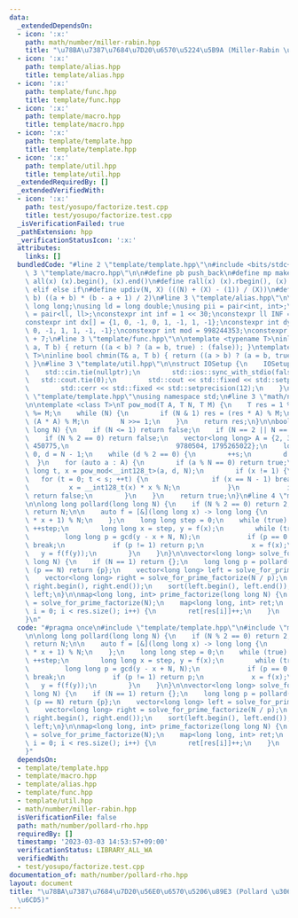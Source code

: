 ```yaml
---
data:
  _extendedDependsOn:
  - icon: ':x:'
    path: math/number/miller-rabin.hpp
    title: "\u78BA\u7387\u7684\u7D20\u6570\u5224\u5B9A (Miller-Rabin \u6CD5)"
  - icon: ':x:'
    path: template/alias.hpp
    title: template/alias.hpp
  - icon: ':x:'
    path: template/func.hpp
    title: template/func.hpp
  - icon: ':x:'
    path: template/macro.hpp
    title: template/macro.hpp
  - icon: ':x:'
    path: template/template.hpp
    title: template/template.hpp
  - icon: ':x:'
    path: template/util.hpp
    title: template/util.hpp
  _extendedRequiredBy: []
  _extendedVerifiedWith:
  - icon: ':x:'
    path: test/yosupo/factorize.test.cpp
    title: test/yosupo/factorize.test.cpp
  _isVerificationFailed: true
  _pathExtension: hpp
  _verificationStatusIcon: ':x:'
  attributes:
    links: []
  bundledCode: "#line 2 \"template/template.hpp\"\n#include <bits/stdc++.h>\n#line\
    \ 3 \"template/macro.hpp\"\n\n#define pb push_back\n#define mp make_pair\n#define\
    \ all(x) (x).begin(), (x).end()\n#define rall(x) (x).rbegin(), (x).rend()\n#define\
    \ elif else if\n#define updiv(N, X) (((N) + (X) - (1)) / (X))\n#define sigma(a,\
    \ b) ((a + b) * (b - a + 1) / 2)\n#line 3 \"template/alias.hpp\"\n\nusing ll =\
    \ long long;\nusing ld = long double;\nusing pii = pair<int, int>;\nusing pll\
    \ = pair<ll, ll>;\nconstexpr int inf = 1 << 30;\nconstexpr ll INF = 1LL << 60;\n\
    constexpr int dx[] = {1, 0, -1, 0, 1, -1, 1, -1};\nconstexpr int dy[] = {0, 1,\
    \ 0, -1, 1, 1, -1, -1};\nconstexpr int mod = 998244353;\nconstexpr int MOD = 1e9\
    \ + 7;\n#line 3 \"template/func.hpp\"\n\ntemplate <typename T>\ninline bool chmax(T&\
    \ a, T b) { return ((a < b) ? (a = b, true) : (false)); }\ntemplate <typename\
    \ T>\ninline bool chmin(T& a, T b) { return ((a > b) ? (a = b, true) : (false));\
    \ }\n#line 3 \"template/util.hpp\"\n\nstruct IOSetup {\n    IOSetup() {\n    \
    \    std::cin.tie(nullptr);\n        std::ios::sync_with_stdio(false);\n     \
    \   std::cout.tie(0);\n        std::cout << std::fixed << std::setprecision(12);\n\
    \        std::cerr << std::fixed << std::setprecision(12);\n    }\n};\n#line 7\
    \ \"template/template.hpp\"\nusing namespace std;\n#line 3 \"math/number/miller-rabin.hpp\"\
    \n\ntemplate <class T>\nT pow_mod(T A, T N, T M) {\n    T res = 1 % M;\n    A\
    \ %= M;\n    while (N) {\n        if (N & 1) res = (res * A) % M;\n        A =\
    \ (A * A) % M;\n        N >>= 1;\n    }\n    return res;\n}\n\nbool is_prime(long\
    \ long N) {\n    if (N <= 1) return false;\n    if (N == 2 || N == 3) return true;\n\
    \    if (N % 2 == 0) return false;\n    vector<long long> A = {2, 325, 9375, 28178,\
    \ 450775,\n                           9780504, 1795265022};\n    long long s =\
    \ 0, d = N - 1;\n    while (d % 2 == 0) {\n        ++s;\n        d >>= 1;\n  \
    \  }\n    for (auto a : A) {\n        if (a % N == 0) return true;\n        long\
    \ long t, x = pow_mod<__int128_t>(a, d, N);\n        if (x != 1) {\n         \
    \   for (t = 0; t < s; ++t) {\n                if (x == N - 1) break;\n      \
    \          x = __int128_t(x) * x % N;\n            }\n            if (t == s)\
    \ return false;\n        }\n    }\n    return true;\n}\n#line 4 \"math/number/pollard-rho.hpp\"\
    \n\nlong long pollard(long long N) {\n    if (N % 2 == 0) return 2;\n    if (is_prime(N))\
    \ return N;\n\n    auto f = [&](long long x) -> long long {\n        return (__int128_t(x)\
    \ * x + 1) % N;\n    };\n    long long step = 0;\n    while (true) {\n       \
    \ ++step;\n        long long x = step, y = f(x);\n        while (true) {\n   \
    \         long long p = gcd(y - x + N, N);\n            if (p == 0 || p == N)\
    \ break;\n            if (p != 1) return p;\n            x = f(x);\n         \
    \   y = f(f(y));\n        }\n    }\n}\n\nvector<long long> solve_for_prime_factorize(long\
    \ long N) {\n    if (N == 1) return {};\n    long long p = pollard(N);\n    if\
    \ (p == N) return {p};\n    vector<long long> left = solve_for_prime_factorize(p);\n\
    \    vector<long long> right = solve_for_prime_factorize(N / p);\n    left.insert(left.end(),\
    \ right.begin(), right.end());\n    sort(left.begin(), left.end());\n    return\
    \ left;\n}\n\nmap<long long, int> prime_factorize(long long N) {\n    auto res\
    \ = solve_for_prime_factorize(N);\n    map<long long, int> ret;\n    for (int\
    \ i = 0; i < res.size(); i++) {\n        ret[res[i]]++;\n    }\n    return ret;\n\
    }\n"
  code: "#pragma once\n#include \"template/template.hpp\"\n#include \"math/number/miller-rabin.hpp\"\
    \n\nlong long pollard(long long N) {\n    if (N % 2 == 0) return 2;\n    if (is_prime(N))\
    \ return N;\n\n    auto f = [&](long long x) -> long long {\n        return (__int128_t(x)\
    \ * x + 1) % N;\n    };\n    long long step = 0;\n    while (true) {\n       \
    \ ++step;\n        long long x = step, y = f(x);\n        while (true) {\n   \
    \         long long p = gcd(y - x + N, N);\n            if (p == 0 || p == N)\
    \ break;\n            if (p != 1) return p;\n            x = f(x);\n         \
    \   y = f(f(y));\n        }\n    }\n}\n\nvector<long long> solve_for_prime_factorize(long\
    \ long N) {\n    if (N == 1) return {};\n    long long p = pollard(N);\n    if\
    \ (p == N) return {p};\n    vector<long long> left = solve_for_prime_factorize(p);\n\
    \    vector<long long> right = solve_for_prime_factorize(N / p);\n    left.insert(left.end(),\
    \ right.begin(), right.end());\n    sort(left.begin(), left.end());\n    return\
    \ left;\n}\n\nmap<long long, int> prime_factorize(long long N) {\n    auto res\
    \ = solve_for_prime_factorize(N);\n    map<long long, int> ret;\n    for (int\
    \ i = 0; i < res.size(); i++) {\n        ret[res[i]]++;\n    }\n    return ret;\n\
    }"
  dependsOn:
  - template/template.hpp
  - template/macro.hpp
  - template/alias.hpp
  - template/func.hpp
  - template/util.hpp
  - math/number/miller-rabin.hpp
  isVerificationFile: false
  path: math/number/pollard-rho.hpp
  requiredBy: []
  timestamp: '2023-03-03 14:53:57+09:00'
  verificationStatus: LIBRARY_ALL_WA
  verifiedWith:
  - test/yosupo/factorize.test.cpp
documentation_of: math/number/pollard-rho.hpp
layout: document
title: "\u78BA\u7387\u7684\u7D20\u56E0\u6570\u5206\u89E3 (Pollard \u306E\u30ED\u30FC\
  \u6CD5)"
---
```

